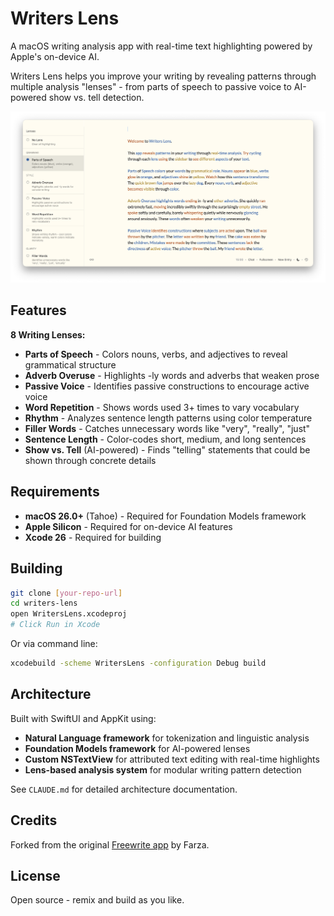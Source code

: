 # Writers Lens

A macOS writing analysis app with real-time text highlighting powered by Apple's on-device AI.

Writers Lens helps you improve your writing by revealing patterns through multiple analysis "lenses" - from parts of speech to passive voice to AI-powered show vs. tell detection.

![Writers Lens Screenshot](screenshot.png)

## Features

**8 Writing Lenses:**

- **Parts of Speech** - Colors nouns, verbs, and adjectives to reveal grammatical structure
- **Adverb Overuse** - Highlights -ly words and adverbs that weaken prose
- **Passive Voice** - Identifies passive constructions to encourage active voice
- **Word Repetition** - Shows words used 3+ times to vary vocabulary
- **Rhythm** - Analyzes sentence length patterns using color temperature
- **Filler Words** - Catches unnecessary words like "very", "really", "just"
- **Sentence Length** - Color-codes short, medium, and long sentences
- **Show vs. Tell** (AI-powered) - Finds "telling" statements that could be shown through concrete details

## Requirements

- **macOS 26.0+** (Tahoe) - Required for Foundation Models framework
- **Apple Silicon** - Required for on-device AI features
- **Xcode 26** - Required for building

## Building

```bash
git clone [your-repo-url]
cd writers-lens
open WritersLens.xcodeproj
# Click Run in Xcode
```

Or via command line:

```bash
xcodebuild -scheme WritersLens -configuration Debug build
```

## Architecture

Built with SwiftUI and AppKit using:
- **Natural Language framework** for tokenization and linguistic analysis
- **Foundation Models framework** for AI-powered lenses
- **Custom NSTextView** for attributed text editing with real-time highlights
- **Lens-based analysis system** for modular writing pattern detection

See `CLAUDE.md` for detailed architecture documentation.

## Credits

Forked from the original [Freewrite app](https://github.com/farzaa/freewrite) by Farza.

## License

Open source - remix and build as you like.
